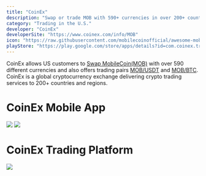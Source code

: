 ```yaml
---
title: "CoinEx"
description: "Swap or trade MOB with 590+ currencies in over 200+ countries and regions."
category: "Trading in the U.S."
developer: "CoinEx"
developerSite: "https://www.coinex.com/info/MOB"
icon: "https://raw.githubusercontent.com/mobilecoinofficial/awesome-mobilecoin/main/directory/images/coinex.webp"
playStore: "https://play.google.com/store/apps/details?id=com.coinex.trade.play"
---
```

CoinEx allows US customers to [Swap MobileCoin(MOB)](https://www.coinex.com/swap/mob-usdt) with over 590 different currencies and also offers trading pairs [MOB/USDT](https://www.coinex.com/exchange/MOB-USDT) and [MOB/BTC](https://www.coinex.com/exchange/MOB-USDT). CoinEx is a global cryptocurrency exchange delivering crypto trading services to 200+ countries and regions.

# CoinEx Mobile App
![](https://raw.githubusercontent.com/mobilecoinofficial/awesome-mobilecoin/main/directory/images/phone2.webp)
![](https://raw.githubusercontent.com/mobilecoinofficial/awesome-mobilecoin/main/directory/images/download.png) 

# CoinEx Trading Platform
![](https://raw.githubusercontent.com/mobilecoinofficial/awesome-mobilecoin/main/directory/images/coinexscreenshot.png)


